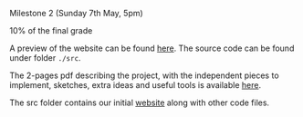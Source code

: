 Milestone 2 (Sunday 7th May, 5pm)

10% of the final grade


A preview of the website can be found [here](https://htmlpreview.github.io/?https://github.com/com-480-data-visualization/datavis-project-2022-datagang/blob/master/src/index.html). The source code can be found under folder `./src`.

The 2-pages pdf describing the project, with the independent pieces to implement, sketches, extra ideas and useful tools is available [here](PUT_PDF).

The src folder contains our initial [website](https://htmlpreview.github.io/?https://github.com/com-480-data-visualization/project-2023-data-divas/blob/master/src/index.html) along with other code files.
